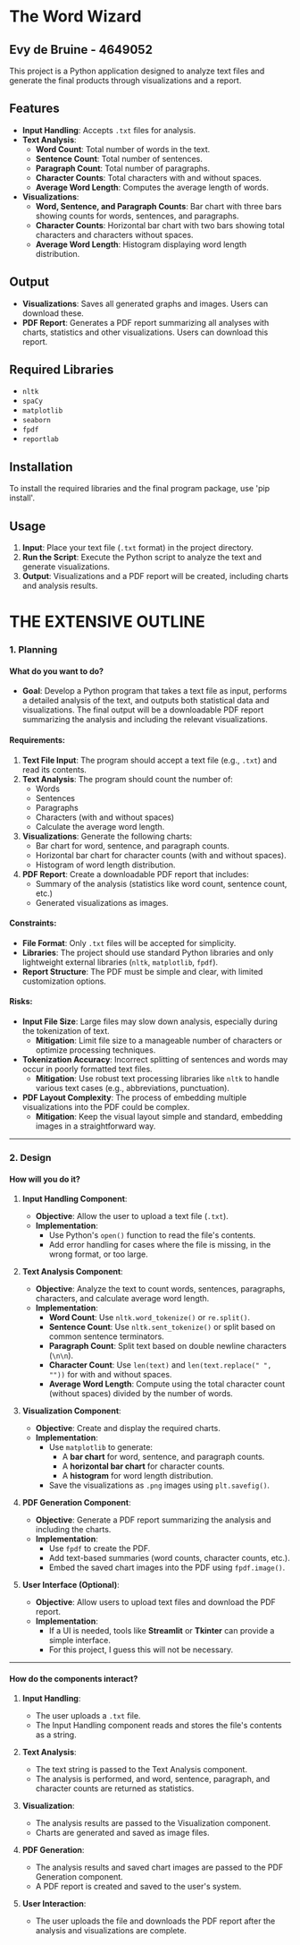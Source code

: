 # The Word Wizard 
## Evy de Bruine - 4649052
This project is a Python application designed to analyze text files and generate the final products through visualizations and a report. 

## Features

- **Input Handling**: Accepts `.txt` files for analysis.
- **Text Analysis**:
  - **Word Count**: Total number of words in the text.
  - **Sentence Count**: Total number of sentences.
  - **Paragraph Count**: Total number of paragraphs.
  - **Character Counts**: Total characters with and without spaces.
  - **Average Word Length**: Computes the average length of words.
- **Visualizations**:
  - **Word, Sentence, and Paragraph Counts**: Bar chart with three bars showing counts for words, sentences, and paragraphs.
  - **Character Counts**: Horizontal bar chart with two bars showing total characters and characters without spaces.
  - **Average Word Length**: Histogram displaying word length distribution.

## Output

- **Visualizations**: Saves all generated graphs and images. Users can download these.
- **PDF Report**: Generates a PDF report summarizing all analyses with charts, statistics and other visualizations. Users can download this report.

## Required Libraries

- `nltk`
- `spaCy`
- `matplotlib`
- `seaborn`
- `fpdf`
- `reportlab`

## Installation

To install the required libraries and the final program package, use 'pip install'.

## Usage

1. **Input**: Place your text file (`.txt` format) in the project directory.
2. **Run the Script**: Execute the Python script to analyze the text and generate visualizations.
3. **Output**: Visualizations and a PDF report will be created, including charts and analysis results.

# THE EXTENSIVE OUTLINE

### **1. Planning**

#### **What do you want to do?**
- **Goal**: Develop a Python program that takes a text file as input, performs a detailed analysis of the text, and outputs both statistical data and visualizations. The final output will be a downloadable PDF report summarizing the analysis and including the relevant visualizations.
  
#### **Requirements**:
  1. **Text File Input**: The program should accept a text file (e.g., `.txt`) and read its contents.
  2. **Text Analysis**: The program should count the number of:
     - Words
     - Sentences
     - Paragraphs
     - Characters (with and without spaces)
     - Calculate the average word length.
  3. **Visualizations**: Generate the following charts:
     - Bar chart for word, sentence, and paragraph counts.
     - Horizontal bar chart for character counts (with and without spaces).
     - Histogram of word length distribution.
  4. **PDF Report**: Create a downloadable PDF report that includes:
     - Summary of the analysis (statistics like word count, sentence count, etc.)
     - Generated visualizations as images.

#### **Constraints**:
- **File Format**: Only `.txt` files will be accepted for simplicity.
- **Libraries**: The project should use standard Python libraries and only lightweight external libraries (`nltk`, `matplotlib`, `fpdf`).
- **Report Structure**: The PDF must be simple and clear, with limited customization options.

#### **Risks**:
- **Input File Size**: Large files may slow down analysis, especially during the tokenization of text.
  - **Mitigation**: Limit file size to a manageable number of characters or optimize processing techniques.
- **Tokenization Accuracy**: Incorrect splitting of sentences and words may occur in poorly formatted text files.
  - **Mitigation**: Use robust text processing libraries like `nltk` to handle various text cases (e.g., abbreviations, punctuation).
- **PDF Layout Complexity**: The process of embedding multiple visualizations into the PDF could be complex.
  - **Mitigation**: Keep the visual layout simple and standard, embedding images in a straightforward way.

---

### **2. Design**

#### **How will you do it?**

1. **Input Handling Component**:
   - **Objective**: Allow the user to upload a text file (`.txt`).
   - **Implementation**:
     - Use Python's `open()` function to read the file's contents.
     - Add error handling for cases where the file is missing, in the wrong format, or too large.

2. **Text Analysis Component**:
   - **Objective**: Analyze the text to count words, sentences, paragraphs, characters, and calculate average word length.
   - **Implementation**:
     - **Word Count**: Use `nltk.word_tokenize()` or `re.split()`.
     - **Sentence Count**: Use `nltk.sent_tokenize()` or split based on common sentence terminators.
     - **Paragraph Count**: Split text based on double newline characters (`\n\n`).
     - **Character Count**: Use `len(text)` and `len(text.replace(" ", ""))` for with and without spaces.
     - **Average Word Length**: Compute using the total character count (without spaces) divided by the number of words.

3. **Visualization Component**:
   - **Objective**: Create and display the required charts.
   - **Implementation**:
     - Use `matplotlib` to generate:
       - A **bar chart** for word, sentence, and paragraph counts.
       - A **horizontal bar chart** for character counts.
       - A **histogram** for word length distribution.
     - Save the visualizations as `.png` images using `plt.savefig()`.

4. **PDF Generation Component**:
   - **Objective**: Generate a PDF report summarizing the analysis and including the charts.
   - **Implementation**:
     - Use `fpdf` to create the PDF.
     - Add text-based summaries (word counts, character counts, etc.).
     - Embed the saved chart images into the PDF using `fpdf.image()`.

5. **User Interface (Optional)**:
   - **Objective**: Allow users to upload text files and download the PDF report.
   - **Implementation**:
     - If a UI is needed, tools like **Streamlit** or **Tkinter** can provide a simple interface.
     - For this project, I guess this will not be necessary.

---

#### **How do the components interact?**

1. **Input Handling**: 
   - The user uploads a `.txt` file.
   - The Input Handling component reads and stores the file's contents as a string.

2. **Text Analysis**:
   - The text string is passed to the Text Analysis component.
   - The analysis is performed, and word, sentence, paragraph, and character counts are returned as statistics.

3. **Visualization**:
   - The analysis results are passed to the Visualization component.
   - Charts are generated and saved as image files.

4. **PDF Generation**:
   - The analysis results and saved chart images are passed to the PDF Generation component.
   - A PDF report is created and saved to the user's system.

5. **User Interaction**:
   - The user uploads the file and downloads the PDF report after the analysis and visualizations are complete.
